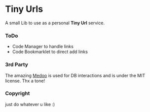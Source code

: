 # Tiny Urls

A small Lib to use as a personal **Tiny Url** service.

### ToDo

- Code Manager to handle links
- Code Bookmarklet to direct add links

### 3rd Party

The amazing [Medoo](https://github.com/catfan/Medoo) is used for DB interactions and is under the MIT license. Thx a tone!

### Copyright

just do whatever u like :)
